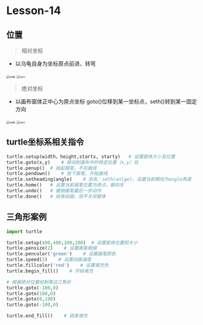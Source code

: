 # **Lesson-14**

## **位置**

> 相对坐标

- 以乌龟自身为坐标原点前进、转弯

<img src='_media/1-14-3.png' alt='walk' style='zoom:50%;'/>

<img src='_media/1-14-4.png' alt='turn' style='zoom:50%;'/>

> 绝对坐标

- 以画布窗体正中心为原点坐标
goto()位移到某一坐标点，seth()转到某一固定方向

<img src='_media/1-14-1.png' alt='walk' style='zoom:50%;'/>

<img src='_media/1-14-2.png' alt='turn' style='zoom:50%;'/>

## **turtle坐标系相关指令**

```python
turtle.setup(width，height,startx, starty)	# 设置窗体大小及位置
turtle.goto(x,y)	# 移动到画布中的特定位置（x,y）处
turtle.penup()	# 抬起画笔，不在画线
turtle.pendown()	# 放下画笔，开始画线
turtle.setheading(angle)	# 别名：seth(anlge)。设置当前朝向为angle角度
turtle.home()	# 设置当前画笔位置为原点，朝向东
turtle.undo()	# 撤销画笔最后一步动作
turtle.done()	# 结束绘画，但不关闭窗体
```

## **三角形案例**

```python
import turtle

turtle.setup(400,400,100,100)  # 设置窗体位置和大小
turtle.pensize(2)    # 设置画笔粗细
turtle.pencolor('green')    # 设置画笔颜色
turtle.speed(3)    # 设置动画速度
turtle.fillcolor('red')    # 设置填充色
turtle.begin_fill()    # 开始填充

# 根据绝对位置绘制等边三角形
turtle.goto(-100,0)
turtle.goto(100,0)
turtle.goto(0,100)
turtle.goto(-100,0)

turtle.end_fill()    # 结束填充
```